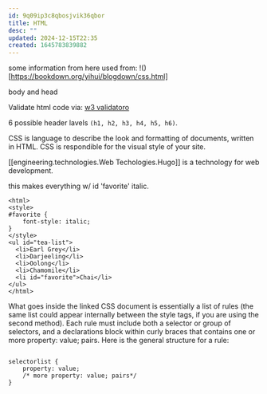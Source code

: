 ```yaml
---
id: 9q09ip3c8qbosjvik36qbor
title: HTML
desc: ""
updated: 2024-12-15T22:35
created: 1645783839882
---
```

some information from here used from: !()[https://bookdown.org/yihui/blogdown/css.html]

body and head

Validate html code via:
[w3 validatoro
](https://validator.w3.org)

6 possible header lavels `(h1, h2, h3, h4, h5, h6)`.

CSS is language to describe the look and formatting of 
documents, written in HTML. CSS is respondible for the visual style of your site.

[[engineering.technologies.Web Techologies.Hugo]] is a technology for web development.

this makes everything w/ id 'favorite' italic.

```{html}
<html>
<style> 
#favorite {
    font-style: italic;
}
</style>
<ul id="tea-list">
  <li>Earl Grey</li>
  <li>Darjeeling</li>
  <li>Oolong</li>
  <li>Chamomile</li>
  <li id="favorite">Chai</li>
</ul>
</html>
```

What goes inside the linked CSS document is essentially a list of rules (the same list could appear internally between the style tags, if you are using the second method). Each rule must include both a selector or group of selectors, and a declarations block within curly braces that contains one or more property: value; pairs. Here is the general structure for a rule:

```{css}

selectorlist {
    property: value;
    /* more property: value; pairs*/
}
```

